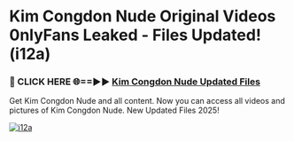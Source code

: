 # Kim Congdon Nude Original Videos 0nlyFans Leaked - Files Updated! (i12a)

<h3>🔴 CLICK HERE 🌐==►► <a href="https://tinyurl.com/52m3yx9h" rel="nofollow">Kim Congdon Nude Updated Files</a></h3>

Get Kim Congdon Nude and all content. Now you can access all videos and pictures of Kim Congdon Nude. New Updated Files 2025!

[![i12a](https://i.imgur.com/TnHtlc8.gif)](https://tinyurl.com/52m3yx9h)
